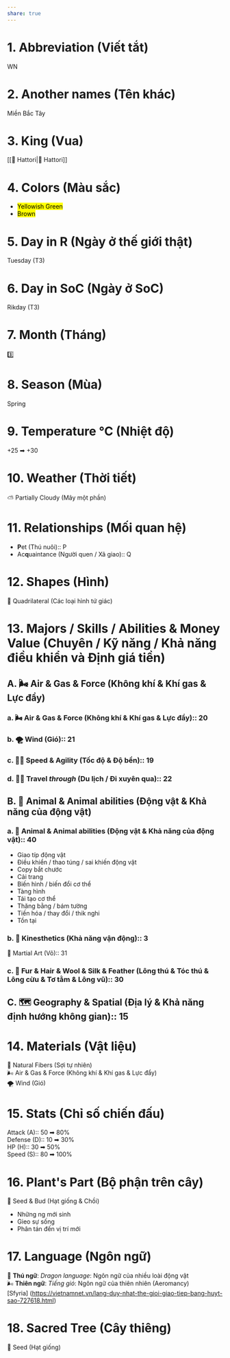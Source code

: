 ```yaml
---  
share: true  
---  
```

# 1. Abbreviation (Viết tắt)  
  
WN  
  
# 2. Another names (Tên khác)  
  
Miền Bắc Tây  
  
# 3. King (Vua)  
  
[[💚 Hattori|💚 Hattori]]  
  
# 4. Colors (Màu sắc)  
  
- <mark class="hltr-green-11">Yellowish Green</mark>  
- <mark class="hltr-brown-wenge">Brown</mark>  
  
# 5. Day in R (Ngày ở thế giới thật)  
  
Tuesday (T3)  
  
# 6. Day in SoC (Ngày ở SoC)  
  
Rikday (T3)  
  
# 7. Month (Tháng)  
  
3️⃣  
  
# 8. Season (Mùa)  
  
Spring  
  
# 9. Temperature °C (Nhiệt độ)  
  
+25 ➡ +30  
  
# 10. Weather (Thời tiết)  
  
⛅ Partially Cloudy (Mây một phần)  
  
# 11. Relationships (Mối quan hệ)  
  
- **P**et (Thú nuôi):: P  
- Ac**q**uaintance (Người quen / Xã giao):: Q  
  
# 12. Shapes (Hình)  
  
🔷 Quadrilateral (Các loại hình tứ giác)  
  
# 13. Majors / Skills / Abilities & Money Value (Chuyên / Kỹ năng / Khả năng điều khiển và Định giá tiền)  
  
## A. 🌬️ Air & Gas & Force (Không khí & Khí gas & Lực đẩy)  
  
### a. 🌬️ Air & Gas & Force (Không khí & Khí gas & Lực đẩy):: 20  
  
### b. 🌪️ Wind (Gió):: 21  
  
### c. 🏃‍♀️ Speed & Agility (Tốc độ & Độ bền):: 19  
  
### d. 🚶‍♀️ Travel *through* (Du lịch / Đi xuyên qua):: 22  
  
## B. 🐶 Animal & Animal abilities (Động vật & Khả năng của động vật)  
  
### a. 🐶 Animal & Animal abilities (Động vật & Khả năng của động vật):: 40  
  
- Giao típ động vật   
- Điều khiển / thao túng / sai khiến động vật   
- Copy bắt chước   
- Cải trang  
- Biến hình / biến đổi cơ thể   
- Tàng hình  
- Tái tạo cơ thể  
- Thăng bằng / bám tường  
- Tiến hóa / thay đổi / thik nghi  
- Tồn tại  
  
### b. 🧗 Kinesthetics (Khả năng vận động):: 3  
  
🥋 Martial Art (Võ):: 31  
  
### c. 🐑 Fur & Hair & Wool & Silk & Feather (Lông thú & Tóc thú & Lông cừu & Tơ tằm & Lông vũ):: 30  
  
## C. 🗺️ Geography & Spatial (Địa lý & Khả năng định hướng không gian):: 15  
  
# 14. Materials (Vật liệu)  
  
🧶 Natural Fibers (Sợi tự nhiên)  
 🌬️ Air & Gas & Force (Không khí & Khí gas & Lực đẩy)  
 🌪️ Wind (Gió)  
   
# 15. Stats (Chỉ số chiến đấu)  
  
Attack (A):: 50 ➡ 80%  
Defense (D):: 10 ➡ 30%  
HP (H):: 30 ➡ 50%  
Speed (S):: 80 ➡ 100%  
  
# 16. Plant's Part (Bộ phận trên cây)  
  
🌰 Seed & Bud (Hạt giống & Chồi)  
- Những ng mới sinh  
- Gieo sự sống  
- Phân tán đến vị trí mới  
  
# 17. Language (Ngôn ngữ)  
  
🐶 **Thú ngữ**: *Dragon language*: Ngôn ngữ của nhiều loài động vật  
🌬️ **Thiên ngữ**: *Tiếng gió*: Ngôn ngữ của thiên nhiên (Aeromancy)  
[Sfyria] (https://vietnamnet.vn/lang-duy-nhat-the-gioi-giao-tiep-bang-huyt-sao-727618.html)  
  
# 18. Sacred Tree (Cây thiêng)  
  
🌰 Seed (Hạt giống)